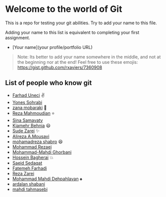 # Welcome to the world of Git

This is a repo for testing your git abilities. Try to add your name to this file.

Adding your name to this list is equivalent to completing your first assignment.

- [Your name](your profile/portfolio URL)

> Note: Its better to add your name somewhere in the middle, and not at the beginning nor at the end!
> Feel free to use these emojis: https://gist.github.com/rxaviers/7360908

## List of people who know git

- [Farhad Uneci](https://farhaduneci.github.io/) :v:
- [Yones Sohrabi](https://github.com/YonesSohrabi) 
- [zana mobaraki](https://github.com/Zana-Mobaraki) :penguin:
- [Reza Mahmoudian](https://github.com/rezamahmoudian) :star:
- [Sina Samavaty](https://github.com/Samavaty)
- [Kiamehr Behnia](https://github.com/KiaBehn) :smiley:
- [Sude Zarei](https://github.com/SudeZarei) :sparkles:
- [Alireza A.Mousavi](https://github.com/AlirezaAMousavi)
- [mohamadreza shabro](https://github.com/sh0tAk0) :laughing:
- [Mohammad Rezaei](https://github.com/SR-soheil) 
- [Mohammad-Mahdi Ghorbani](https://github.com/Gladiatorghorb)
- [Hossein Bagherai](https://github.com/Hossein1138) :boom:
- [Saeid Sedaqat](https://github.com/thesaeidsedaqat)
- [Fatemeh Farhadi](https://github.com/ShimaFarhadi)
- [Reza Zarei](https://github.com/Junior672)
- [Mohammad Mahdi Dehpahlavan](https://github.com/MahdiDP) :spades:
- [ardalan shabani](https://github.com/ArdalanShabani)
- [mahdi tahmasebi](https://github.com/mahditamas)
